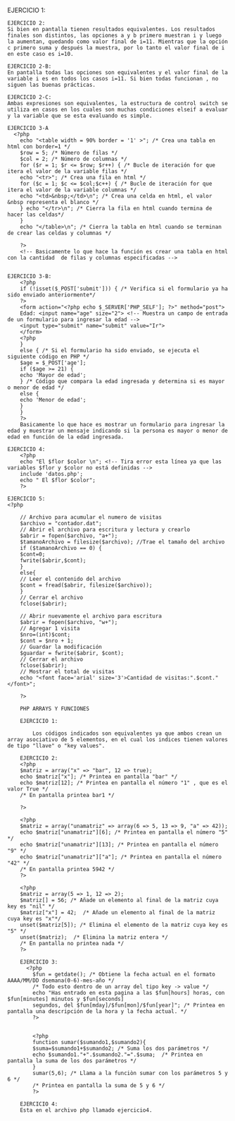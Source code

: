 EJERCICIO 1:
<?php
        function doble($i) {
        return $i*2; 
        }
        $a = TRUE;  /* variable tipo booleana  */
        $b = "xyz"; /* variable tipo string */
        $c = 'xyz'; /* variable tipo string */
        $d = 12;     /* variable tipo entero */
        echo gettype($a); // Muestra el tipo de la variable $a
        echo gettype($b); // Muestra el tipo de la variable $b
        echo gettype($c); // Muestra el tipo de la variable $c
        echo gettype($d); // Muestra el tipo de la variable $d
        if (is_int($d)) {  /* Estructura de control if que evalua si la variable d 
            es un integer  a través de la función is_int() */
        $d += 4; /* Si la variable d es un integer se le suma 4 */
        }
        if (is_string($a)) {   /* Estructura de control if que evalua si la variable a 
            es un string a través de la función is_string() */
        echo "Cadena: $a";  /* Si la variable a es un string se imprime cadena:True en pantalla */
        }
        $d = $a ? ++$d : $d*3;  /* Operador ternario que evalua si la variable a es verdadera.
        En el caso en que a sea verdadera: se le suma 1 a d y se asigna en si mísma.
        En el caso en ue a sea falsa: se le asigna a d su valor triplicado*/
        $f = doble($d++); /* Se llama a la función doble() pasandole como parámetro el valor de d y se asigna a f.*/
        $g = $f += 10; /* Se incrementa la variable f en 10 ,y  después se asigna ya la variable f incrementada a g. */
        echo $a, $b, $c, $d, $f , $g; /* Se imprimen en pantalla las variables a,b,c,d,f y g */
       ;
        ?> 
    EJERCICIO 2:
    Si bien en pantalla tienen resultados equivalentes. Los resultados finales son distintos, las opciones a y b primero muestran i y luego la aumentan, quedando como valor final de i=11. Mientras que la opción c primero suma y después la muestra, por lo tanto el valor final de i en este caso es i=10. 

    EJERCICIO 2-B:
    En pantalla todas las opciones son equivalentes y el valor final de la variable i es en todos los casos i=11. Si bien todas funcionan , no siguen las buenas prácticas.
    
    EJERCICIO 2-C:
    Ambas expresiones son equivalentes, la estructura de control switch se utiliza en casos en los cuales son muchas condiciones elseif a evaluar y la variable que se esta evaluando es simple.

    EJERCICIO 3-A
      <?php
        echo "<table width = 90% border = '1' >"; /* Crea una tabla en html con border=1 */
        $row = 5; /* Número de filas */
        $col = 2; /* Número de columnas */
        for ($r = 1; $r <= $row; $r++) { /* Bucle de iteración for que itera el valor de la variable filas */
        echo "<tr>"; /* Crea una fila en html */
        for ($c = 1; $c <= $col;$c++) { /* Bucle de iteración for que itera el valor de la variable columnas */
        echo "<td>&nbsp;</td>\n"; /* Crea una celda en html, el valor &nbsp representa el blanco */
        } echo "</tr>\n"; /* Cierra la fila en html cuando termina de hacer las celdas*/
        }
        echo "</table>\n"; /* Cierra la tabla en html cuando se terminan de crear las celdas y columnas */

        ?>
        <!-- Basicamente lo que hace la función es crear una tabla en html con la cantidad  de filas y columnas especificadas -->
        
    
    EJERCICIO 3-B:
        <?php
        if (!isset($_POST['submit'])) { /* Verifica si el formulario ya ha sido enviado anteriormente*/
        ?>
        <form action="<?php echo $_SERVER['PHP_SELF']; ?>" method="post">
        Edad: <input name="age" size="2"> <!-- Muestra un campo de entrada de un formulario para ingresar la edad -->
        <input type="submit" name="submit" value="Ir">
        </form>
        <?php
        }
        else { /* Si el formulario ha sido enviado, se ejecuta el siguiente código en PHP */
        $age = $_POST['age'];
        if ($age >= 21) {
        echo 'Mayor de edad';
        } /* Código que compara la edad ingresada y determina si es mayor o menor de edad */
        else {
        echo 'Menor de edad';
        }
        }
        ?>  
        Basicamente lo que hace es mostrar un formulario para ingresar la edad y muestrar un mensaje indicando si la persona es mayor o menor de edad en función de la edad ingresada.

    EJERCICIO 4:
        <?php
        echo "El $flor $color \n"; <!-- Tira error esta línea ya que las variables $flor y $color no está definidas -->
        include 'datos.php';
        echo " El $flor $color";
        ?> 

    EJERCICIO 5:
    <?php

        // Archivo para acumular el numero de visitas
        $archivo = "contador.dat";
        // Abrir el archivo para escritura y lectura y crearlo
        $abrir = fopen($archivo, "a+");
        $tamanoArchivo = filesize($archivo); //Trae el tamaño del archivo
        if ($tamanoArchivo == 0) {
        $cont=0;
        fwrite($abrir,$cont);
        }
        else{
        // Leer el contenido del archivo
        $cont = fread($abrir, filesize($archivo));
        }
        // Cerrar el archivo
        fclose($abrir);

        // Abrir nuevamente el archivo para escritura
        $abrir = fopen($archivo, "w+");
        // Agregar 1 visita
        $nro=(int)$cont;
        $cont = $nro + 1;
        // Guardar la modificación
        $guardar = fwrite($abrir, $cont);
        // Cerrar el archivo
        fclose($abrir);
        // Mostrar el total de visitas
        echo "<font face='arial' size='3'>Cantidad de visitas:".$cont."</font>";

        ?>

        PHP ARRAYS Y FUNCIONES

        EJERCICIO 1:

            Los códigos indicados son equivalentes ya que ambos crean un array asociativo de 5 elementos, en el cual los indices tienen valores de tipo "llave" o "key values".

        EJERCICIO 2:
        <?php
        $matriz = array("x" => "bar", 12 => true);
        echo $matriz["x"]; /* Printea en pantalla "bar" */
        echo $matriz[12]; /* Printea en pantalla el número "1" , que es el valor True */
        /* En pantalla printea bar1 */

        ?>

        <?php
        $matriz = array("unamatriz" => array(6 => 5, 13 => 9, "a" => 42));
        echo $matriz["unamatriz"][6]; /* Printea en pantalla el número "5" */
        echo $matriz["unamatriz"][13]; /* Printea en pantalla el número "9" */
        echo $matriz["unamatriz"]["a"]; /* Printea en pantalla el número "42" */
        /* En pantalla printea 5942 */
        ?>

        <?php
        $matriz = array(5 => 1, 12 => 2);
        $matriz[] = 56; /* Añade un elemento al final de la matriz cuya key es "nil" */
        $matriz["x"] = 42;  /* Añade un elemento al final de la matriz cuya key es "x"*/ 
        unset($matriz[5]); /* Elimina el elemento de la matriz cuya key es "5" */
        unset($matriz);  /* Elimina la matriz entera */
        /* En pantalla no printea nada */
        ?>

        EJERCICIO 3:
          <?php
            $fun = getdate(); /* Obtiene la fecha actual en el formato AAAA/MM/DD dsemana(0-6)-mes-año */
            /* Todo esto dentro de un array del tipo key -> value */
            echo "Has entrado en esta pagina a las $fun[hours] horas, con $fun[minutes] minutos y $fun[seconds]
            segundos, del $fun[mday]/$fun[mon]/$fun[year]"; /* Printea en pantalla una descripción de la hora y la fecha actual. */
            ?>


            <?php
            function sumar($sumando1,$sumando2){
            $suma=$sumando1+$sumando2; /* Suma los dos parámetros */
            echo $sumando1."+".$sumando2."=".$suma;  /* Printea en pantalla la suma de los dos parámetros */
            }
            sumar(5,6); /* Llama a la funciòn sumar con los parámetros 5 y 6 */
            /* Printea en pantalla la suma de 5 y 6 */
            ?>

        EJERCICIO 4:
        Esta en el archivo php llamado ejercicio4.
        
        

